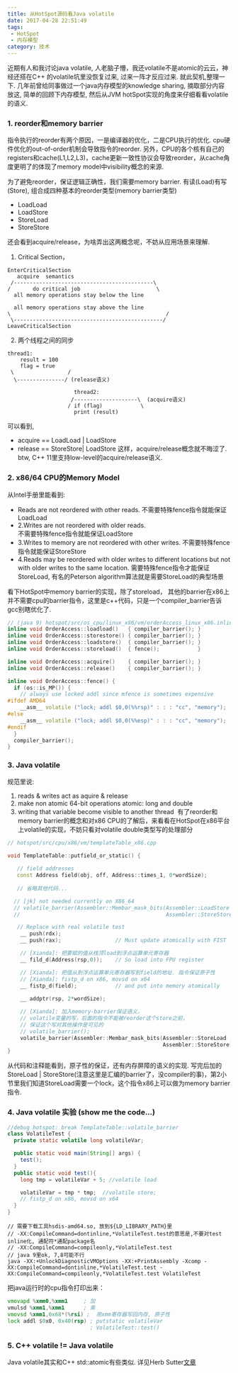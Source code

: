 ```yaml
---
title: 从HotSpot源码看Java volatile
date: 2017-04-28 22:51:49
tags:
 - HotSpot
 - 内存模型
category: 技术
---
```


近期有人和我讨论java volatile, 人老脑子懵，我还volatile不是atomic的云云，神经还搭在C++ 的volatile坑里没恢复过来, 过来一阵才反应过来. 就此契机,整理一下. 
几年前曾给同事做过一个java内存模型的knowledge sharing, 摘取部分内容放这, 简单的回顾下内存模型, 然后从JVM hotSpot实现的角度来仔细看看volatile的语义.
<!-- more -->

### 1. reorder和memory barrier
指令执行的reorder有两个原因，一是编译器的优化，二是CPU执行的优化.
cpu硬件优化的out-of-order机制会导致指令的reorder. 另外，CPU的各个核有自己的registers和cache(L1,L2,L3)，cache更新一致性协议会导致reorder，从cache角度更明了的体现了memory model中visibility概念的来源.

为了避免reorder，保证逻辑正确性，我们需要memory barrier.
有读(Load)有写(Store), 组合成四种基本的reorder类型(memory barrier类型)
* LoadLoad 
* LoadStore
* StoreLoad 
* StoreStore

还会看到acquire/release，为啥弄出这两概念呢，不妨从应用场景来理解.
1. Critical Section，
```
EnterCriticalSection
   acquire  semantics
 /--------------------------------------------\
/       do critical job                        \ 
  all memory operations stay below the line

  all memory operations stay above the line
\                                                 /
 \-----------------------------------------------/
LeaveCriticalSection

```

2. 两个线程之间的同步
```
thread1:
    result = 100
    flag = true
 \                 /
  \---------------/ (release语义)

                     thread2:                   
                    /--------------------\  (acquire语义)
                   / if (flag)            \  
                     print (result)
```
可以看到,
* acquire == LoadLoad  | LoadStore 
* release == StoreStore| LoadStore
这样，acquire/release概念就不晦涩了. btw, C++ 11里支持low-level的acquire/release语义.

### 2. x86/64 CPU的Memory Model
从Intel手册里能看到:
* Reads are not reordered with other reads. 
不需要特殊fence指令就能保证LoadLoad
* 2.Writes are not reordered with older reads.  
不需要特殊fence指令就能保证LoadStore
* 3.Writes to memory are not reordered with other writes.
不需要特殊fence指令就能保证StoreStore
* 4.Reads may be reordered with older writes to different locations but not with older writes to the same location.
需要特殊fence指令才能保证StoreLoad, 有名的Peterson algorithm算法就是需要StoreLoad的典型场景

看下HotSpot中memory barrier的实现，除了storeload， 其他的barrier在x86上并不需要cpu的barrier指令，这里是c++代码，只是一个compiler_barrier告诉gcc别瞎优化了.
```C++
// (java 9) hotspot/src/os_cpu/linux_x86/vm/orderAccess_linux_x86.inline.hpp
inline void OrderAccess::loadload()   { compiler_barrier(); }
inline void OrderAccess::storestore() { compiler_barrier(); }
inline void OrderAccess::loadstore()  { compiler_barrier(); }
inline void OrderAccess::storeload()  { fence();            }

inline void OrderAccess::acquire()    { compiler_barrier(); }
inline void OrderAccess::release()    { compiler_barrier(); }

inline void OrderAccess::fence() {
  if (os::is_MP()) {
    // always use locked addl since mfence is sometimes expensive
#ifdef AMD64
    __asm__ volatile ("lock; addl $0,0(%%rsp)" : : : "cc", "memory");
#else
    __asm__ volatile ("lock; addl $0,0(%%esp)" : : : "cc", "memory");
#endif
  }
  compiler_barrier();
}
```

### 3. Java volatile
规范里说:
1. reads & writes act as aquire & release
2. make non atomic 64-bit operations atomic: long and double
3. writing that variable become visible to another thread 
有了reorder和memory barrier的概念和对x86 CPU的了解后，来看看在HotSpot在x86平台上volatile的实现，不妨只看对volatile double类型写的处理部分

```C++
// hotspot/src/cpu/x86/vm/templateTable_x86.cpp

void TemplateTable::putfield_or_static() {
 
   // field addresses
   const Address field(obj, off, Address::times_1, 0*wordSize);
   
   // 省略其他代码...

  // [jk] not needed currently on X86_64
  // volatile_barrier(Assembler::Membar_mask_bits(Assembler::LoadStore |
  //                                              Assembler::StoreStore));

   // Replace with real volatile test
    __ push(rdx);
    __ push(rax);                 // Must update atomically with FIST

    // [Xianda]: 把要赋的值从栈顶load到浮点运算单元寄存器
    __ fild_d(Address(rsp,0));    // So load into FPU register

    // [Xianda]: 把值从到浮点运算单元寄存器写到field的地址. 指令保证原子性
    // [Xianda]: fistp_d on x86, movsd on x64
    __ fistp_d(field);            // and put into memory atomically
    
    __ addptr(rsp, 2*wordSize);

    // [Xianda]: 加入memory-barrier保证语义，
    // volatile变量的写，后面的指令不能被reorder这个store之前，
    // 保证这个写对其他操作是可见的
    // volatile_barrier();
    volatile_barrier(Assembler::Membar_mask_bits(Assembler::StoreLoad |
                                                 Assembler::StoreStore));
}
```

从代码和注释能看到，原子性的保证，还有内存屏障的语义的实现.
写完后加的StoreLoad | StoreStore(注意这里是汇编的barrier了，没compiler的事)，第2小节里我们知道StoreLoad需要一个lock，这个指令x86上可以做为memory barrier指令.

### 4. Java volatile 实验 (show me the code...)
```java
//debug hotspot: break TemplateTable::volatile_barrier
class VolatileTest {
  private static volatile long volatileVar;

  public static void main(String[] args) {
    test();
  }
  public static void test(){
    long tmp = volatileVar + 5; //volatile load

    volatileVar = tmp * tmp;  //volatile store;
    // fistp_d on x86, movsd on x64
  }
}
```

```shell
// 需要下载工具hsdis-amd64.so, 放到${LD_LIBRARY_PATH}里
// -XX:CompileCommand=dontinline,*VolatileTest.test的意思是,不要对test inline化, 通配符*通配package名
// -XX:CompileCommand=compileonly,*VolatileTest.test 
// java 9里ok, 7,8可能不行
java -XX:+UnlockDiagnosticVMOptions -XX:+PrintAssembly -Xcomp -XX:CompileCommand=dontinline,*VolatileTest.test -XX:CompileCommand=compileonly,*VolatileTest.test VolatileTest

```

把java运行时的cpu指令打印出来： 
```asm
vmovapd %xmm0,%xmm1     ; 加
vmulsd %xmm1,%xmm1      ; 乘
vmovsd %xmm1,0x68*(%rsi) ;  用xmm寄存器写回内存, 原子性
lock addl $0x0, 0x40(rsp) ; putstatic volatileVar
                          ; VolatileTest::test()

```

### 5. C++ volatile != Java volatile
Java volatile其实和C++ std::atomic<T>有些类似. 详见Herb Sutter[文章](http://www.drdobbs.com/parallel/volatile-vs-volatile/212701484)
